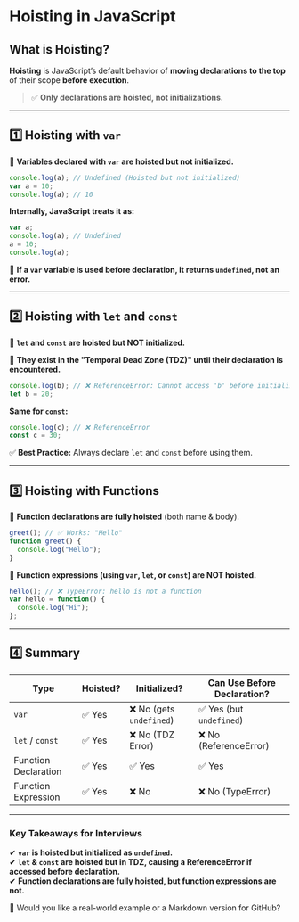 # Hoisting in JavaScript  

## What is Hoisting?  
**Hoisting** is JavaScript’s default behavior of **moving declarations to the top** of their scope **before execution**.  

> ✅ **Only declarations are hoisted, not initializations.**

---

## 1️⃣ Hoisting with `var`

🔹 **Variables declared with `var` are hoisted but not initialized.**  

```js
console.log(a); // Undefined (Hoisted but not initialized)
var a = 10;
console.log(a); // 10
```

**Internally, JavaScript treats it as:**

```js
var a;
console.log(a); // Undefined
a = 10;
console.log(a);
```

🔹 **If a `var` variable is used before declaration, it returns `undefined`, not an error.**

---

## 2️⃣ Hoisting with `let` and `const`
🔹 **`let` and `const` are hoisted but NOT initialized.**  

🔹 **They exist in the "Temporal Dead Zone (TDZ)" until their declaration is encountered.**
```js
console.log(b); // ❌ ReferenceError: Cannot access 'b' before initialization
let b = 20;
```
**Same for `const`:**
```js
console.log(c); // ❌ ReferenceError
const c = 30;
```

✅ **Best Practice:** Always declare `let` and `const` before using them.

---

## **3️⃣ Hoisting with Functions**
🔹 **Function declarations are fully hoisted** (both name & body).  
```js
greet(); // ✅ Works: "Hello"
function greet() {
  console.log("Hello");
}
```
🔹 **Function expressions (using `var`, `let`, or `const`) are NOT hoisted.**
```js
hello(); // ❌ TypeError: hello is not a function
var hello = function() {
  console.log("Hi");
};
```

---

## **4️⃣ Summary**
| Type          | Hoisted? | Initialized? | Can Use Before Declaration? |
|--------------|----------|--------------|-----------------------------|
| `var`        | ✅ Yes   | ❌ No (gets `undefined`) | ✅ Yes (but `undefined`) |
| `let` / `const` | ✅ Yes   | ❌ No (TDZ Error) | ❌ No (ReferenceError) |
| Function Declaration | ✅ Yes | ✅ Yes | ✅ Yes |
| Function Expression | ✅ Yes | ❌ No | ❌ No (TypeError) |

---

### **Key Takeaways for Interviews**
✔ **`var` is hoisted but initialized as `undefined`.**  
✔ **`let` & `const` are hoisted but in TDZ, causing a ReferenceError if accessed before declaration.**  
✔ **Function declarations are fully hoisted, but function expressions are not.**  

🚀 Would you like a real-world example or a Markdown version for GitHub?